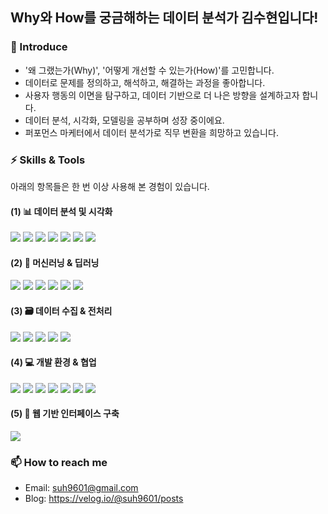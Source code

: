 ## Why와 How를 궁금해하는 데이터 분석가 김수현입니다!

### 🌱 Introduce
- '왜 그랬는가(Why)', '어떻게 개선할 수 있는가(How)'를 고민합니다.
- 데이터로 문제를 정의하고, 해석하고, 해결하는 과정을 좋아합니다.
- 사용자 행동의 이면을 탐구하고, 데이터 기반으로 더 나은 방향을 설계하고자 합니다.
- 데이터 분석, 시각화, 모델링을 공부하며 성장 중이에요.
- 퍼포먼스 마케터에서 데이터 분석가로 직무 변환을 희망하고 있습니다.

### ⚡ Skills & Tools
아래의 항목들은 한 번 이상 사용해 본 경험이 있습니다.

#### (1) 📊 데이터 분석 및 시각화
<img src="https://img.shields.io/badge/python-3776AB?style=for-the-badge&logo=python&logoColor=white"> <img src="https://img.shields.io/badge/numpy-013243?style=for-the-badge&logo=numpy&logoColor=white"> <img src="https://img.shields.io/badge/pandas-150458?style=for-the-badge&logo=pandas&logoColor=white"> <img src="https://img.shields.io/badge/matplotlib-000000?style=for-the-badge&logo=matplotlib&logoColor=white"> <img src="https://img.shields.io/badge/seaborn-000000?style=for-the-badge&logo=seaborn&logoColor=white"> <img src="https://img.shields.io/badge/tableau-000000?style=for-the-badge&logo=tableau&logoColor=white"> <img src="https://img.shields.io/badge/spotfire-000000?style=for-the-badge&logo=spotfire&logoColor=white">

#### (2) 🧠 머신러닝 & 딥러닝
<img src="https://img.shields.io/badge/Scikitlearn-F7931E?style=for-the-badge&logo=Scikitlearn&logoColor=white"> <img src="https://img.shields.io/badge/randomforest-000000?style=for-the-badge&logo=randomforest&logoColor=white"> <img src="https://img.shields.io/badge/xgboost-000000?style=for-the-badge&logo=xgboost&logoColor=white"> <img src="https://img.shields.io/badge/lightgbm-000000?style=for-the-badge&logo=lightgbm&logoColor=white"> <img src="https://img.shields.io/badge/votingensemble-000000?style=for-the-badge&logo=votingensemble&logoColor=white"> <img src="https://img.shields.io/badge/deepsets-000000?style=for-the-badge&logo=deepsets&logoColor=white">

#### (3) 🗃️ 데이터 수집 & 전처리
<img src="https://img.shields.io/badge/mysql-4479A1?style=for-the-badge&logo=mysql&logoColor=white"> <img src="https://img.shields.io/badge/beautifulsoup-000000?style=for-the-badge&logo=beautifulsoup&logoColor=white"> <img src="https://img.shields.io/badge/selenium-3B02A?style=for-the-badge&logo=selenium&logoColor=white"> <img src="https://img.shields.io/badge/requests-000000?style=for-the-badge&logo=requests&logoColor=white"> <img src="https://img.shields.io/badge/json-000000?style=for-the-badge&logo=json&logoColor=white"> 

#### (4) 💻 개발 환경 & 협업
<img src="https://img.shields.io/badge/jupyternotebook-F37626?style=for-the-badge&logo=jupyter&logoColor=white"> <img src="https://img.shields.io/badge/vscode-000000?style=for-the-badge&logo=vscode&logoColor=white"> <img src="https://img.shields.io/badge/googlecolab-F9AB00?style=for-the-badge&logo=googlecolab&logoColor=white"> <img src="https://img.shields.io/badge/git-F05032?style=for-the-badge&logo=git&logoColor=white"> <img src="https://img.shields.io/badge/github-181717?style=for-the-badge&logo=github&logoColor=white"> <img src="https://img.shields.io/badge/notion-000000?style=for-the-badge&logo=notion&logoColor=white"> <img src="https://img.shields.io/badge/slack-4A154B?style=for-the-badge&logo=slack&logoColor=white">

#### (5) 🚀 웹 기반 인터페이스 구축
<img src="https://img.shields.io/badge/streamlit-FF4B4B?style=for-the-badge&logo=streamlit&logoColor=white">

### 📫 How to reach me
- Email: suh9601@gmail.com
- Blog: https://velog.io/@suh9601/posts

<!--
**Soohyun13/Soohyun13** is a ✨ _special_ ✨ repository because its `README.md` (this file) appears on your GitHub profile.

Here are some ideas to get you started:

- 🔭 I’m currently working on ...
- 🌱 I’m currently learning ...
- 👯 I’m looking to collaborate on ...
- 🤔 I’m looking for help with ...
- 💬 Ask me about ...
- 📫 How to reach me: ...
- 😄 Pronouns: ...
- ⚡ Fun fact: ...
-->
